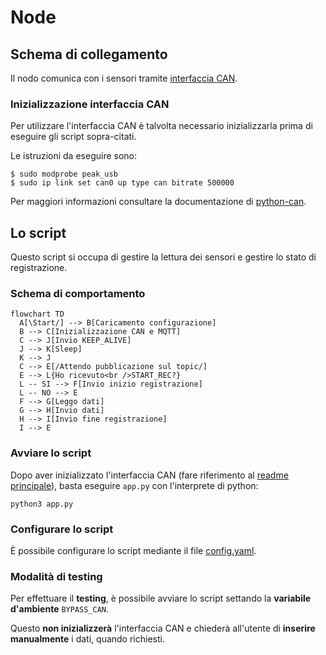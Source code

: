 # Node

## Schema di collegamento

Il nodo comunica con i sensori tramite [interfaccia CAN](https://it.wikipedia.org/wiki/Controller_Area_Network).

### Inizializzazione interfaccia CAN

Per utilizzare l'interfaccia CAN è talvolta necessario inizializzarla prima di eseguire gli script sopra-citati.

Le istruzioni da eseguire sono:

    $ sudo modprobe peak_usb
    $ sudo ip link set can0 up type can bitrate 500000

Per maggiori informazioni consultare la documentazione di [python-can](https://python-can.readthedocs.io/en/stable/interfaces/socketcan.html#pcan).

## Lo script

Questo script si occupa di gestire la lettura dei sensori e gestire lo stato di registrazione.

### Schema di comportamento

```mermaid
flowchart TD
  A[\Start/] --> B[Caricamento configurazione]
  B --> C[Inizializzazione CAN e MQTT]
  C --> J[Invio KEEP_ALIVE]
  J --> K[Sleep]
  K --> J
  C --> E[/Attendo pubblicazione sul topic/]
  E --> L{Ho ricevuto<br />START_REC?}
  L -- SI --> F[Invio inizio registrazione]
  L -- NO --> E
  F --> G[Leggo dati]
  G --> H[Invio dati]
  H --> I[Invio fine registrazione]
  I --> E

```

### Avviare lo script

Dopo aver inizializzato l'interfaccia CAN (fare riferimento al [readme principale](../README.md)), basta eseguire `app.py` con l'interprete di python:

    python3 app.py

### Configurare lo script

È possibile configurare lo script mediante il file [config.yaml](./config.yaml).

### Modalità di testing

Per effettuare il **testing**, è possibile avviare lo script settando la **variabile d'ambiente** `BYPASS_CAN`.

Questo **non inizializzerà** l'interfaccia CAN e chiederà all'utente di **inserire manualmente** i dati, quando richiesti.
